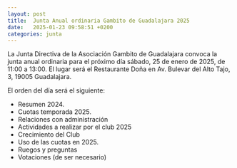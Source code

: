 ```yaml
---
layout: post
title:  Junta Anual ordinaria Gambito de Guadalajara 2025
date:   2025-01-23 09:58:51 +0200
categories: junta
---
```


La Junta Directiva de la Asociación Gambito de Guadalajara convoca la junta anual ordinaria para el próximo día sábado, 25 de enero de 2025, de 11:00 a 13:00. El lugar será el Restaurante Doña en Av. Bulevar del Alto Tajo, 3, 19005 Guadalajara.

El orden del día será el siguiente:

- Resumen 2024.
- Cuotas temporada 2025.
- Relaciones con administración
- Actividades a realizar por el club 2025
- Crecimiento del Club
- Uso de las cuotas en 2025.
- Ruegos y preguntas
- Votaciones (de ser necesario)